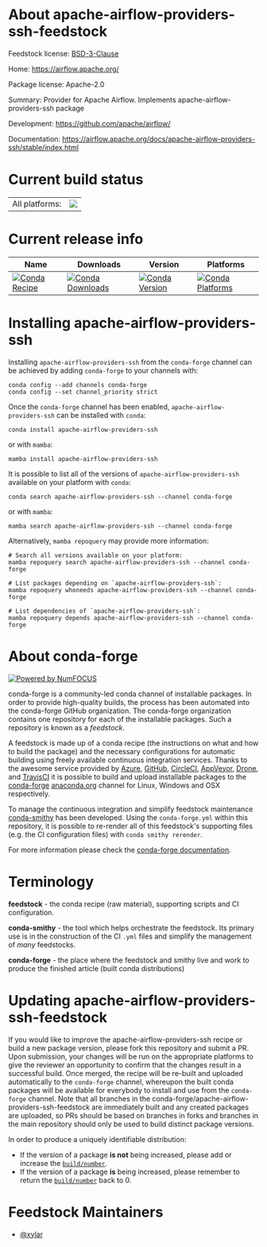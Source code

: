 About apache-airflow-providers-ssh-feedstock
============================================

Feedstock license: [BSD-3-Clause](https://github.com/conda-forge/apache-airflow-providers-ssh-feedstock/blob/main/LICENSE.txt)

Home: https://airflow.apache.org/

Package license: Apache-2.0

Summary: Provider for Apache Airflow. Implements apache-airflow-providers-ssh package

Development: https://github.com/apache/airflow/

Documentation: https://airflow.apache.org/docs/apache-airflow-providers-ssh/stable/index.html

Current build status
====================


<table><tr><td>All platforms:</td>
    <td>
      <a href="https://dev.azure.com/conda-forge/feedstock-builds/_build/latest?definitionId=11921&branchName=main">
        <img src="https://dev.azure.com/conda-forge/feedstock-builds/_apis/build/status/apache-airflow-providers-ssh-feedstock?branchName=main">
      </a>
    </td>
  </tr>
</table>

Current release info
====================

| Name | Downloads | Version | Platforms |
| --- | --- | --- | --- |
| [![Conda Recipe](https://img.shields.io/badge/recipe-apache--airflow--providers--ssh-green.svg)](https://anaconda.org/conda-forge/apache-airflow-providers-ssh) | [![Conda Downloads](https://img.shields.io/conda/dn/conda-forge/apache-airflow-providers-ssh.svg)](https://anaconda.org/conda-forge/apache-airflow-providers-ssh) | [![Conda Version](https://img.shields.io/conda/vn/conda-forge/apache-airflow-providers-ssh.svg)](https://anaconda.org/conda-forge/apache-airflow-providers-ssh) | [![Conda Platforms](https://img.shields.io/conda/pn/conda-forge/apache-airflow-providers-ssh.svg)](https://anaconda.org/conda-forge/apache-airflow-providers-ssh) |

Installing apache-airflow-providers-ssh
=======================================

Installing `apache-airflow-providers-ssh` from the `conda-forge` channel can be achieved by adding `conda-forge` to your channels with:

```
conda config --add channels conda-forge
conda config --set channel_priority strict
```

Once the `conda-forge` channel has been enabled, `apache-airflow-providers-ssh` can be installed with `conda`:

```
conda install apache-airflow-providers-ssh
```

or with `mamba`:

```
mamba install apache-airflow-providers-ssh
```

It is possible to list all of the versions of `apache-airflow-providers-ssh` available on your platform with `conda`:

```
conda search apache-airflow-providers-ssh --channel conda-forge
```

or with `mamba`:

```
mamba search apache-airflow-providers-ssh --channel conda-forge
```

Alternatively, `mamba repoquery` may provide more information:

```
# Search all versions available on your platform:
mamba repoquery search apache-airflow-providers-ssh --channel conda-forge

# List packages depending on `apache-airflow-providers-ssh`:
mamba repoquery whoneeds apache-airflow-providers-ssh --channel conda-forge

# List dependencies of `apache-airflow-providers-ssh`:
mamba repoquery depends apache-airflow-providers-ssh --channel conda-forge
```


About conda-forge
=================

[![Powered by
NumFOCUS](https://img.shields.io/badge/powered%20by-NumFOCUS-orange.svg?style=flat&colorA=E1523D&colorB=007D8A)](https://numfocus.org)

conda-forge is a community-led conda channel of installable packages.
In order to provide high-quality builds, the process has been automated into the
conda-forge GitHub organization. The conda-forge organization contains one repository
for each of the installable packages. Such a repository is known as a *feedstock*.

A feedstock is made up of a conda recipe (the instructions on what and how to build
the package) and the necessary configurations for automatic building using freely
available continuous integration services. Thanks to the awesome service provided by
[Azure](https://azure.microsoft.com/en-us/services/devops/), [GitHub](https://github.com/),
[CircleCI](https://circleci.com/), [AppVeyor](https://www.appveyor.com/),
[Drone](https://cloud.drone.io/welcome), and [TravisCI](https://travis-ci.com/)
it is possible to build and upload installable packages to the
[conda-forge](https://anaconda.org/conda-forge) [anaconda.org](https://anaconda.org/)
channel for Linux, Windows and OSX respectively.

To manage the continuous integration and simplify feedstock maintenance
[conda-smithy](https://github.com/conda-forge/conda-smithy) has been developed.
Using the ``conda-forge.yml`` within this repository, it is possible to re-render all of
this feedstock's supporting files (e.g. the CI configuration files) with ``conda smithy rerender``.

For more information please check the [conda-forge documentation](https://conda-forge.org/docs/).

Terminology
===========

**feedstock** - the conda recipe (raw material), supporting scripts and CI configuration.

**conda-smithy** - the tool which helps orchestrate the feedstock.
                   Its primary use is in the construction of the CI ``.yml`` files
                   and simplify the management of *many* feedstocks.

**conda-forge** - the place where the feedstock and smithy live and work to
                  produce the finished article (built conda distributions)


Updating apache-airflow-providers-ssh-feedstock
===============================================

If you would like to improve the apache-airflow-providers-ssh recipe or build a new
package version, please fork this repository and submit a PR. Upon submission,
your changes will be run on the appropriate platforms to give the reviewer an
opportunity to confirm that the changes result in a successful build. Once
merged, the recipe will be re-built and uploaded automatically to the
`conda-forge` channel, whereupon the built conda packages will be available for
everybody to install and use from the `conda-forge` channel.
Note that all branches in the conda-forge/apache-airflow-providers-ssh-feedstock are
immediately built and any created packages are uploaded, so PRs should be based
on branches in forks and branches in the main repository should only be used to
build distinct package versions.

In order to produce a uniquely identifiable distribution:
 * If the version of a package **is not** being increased, please add or increase
   the [``build/number``](https://docs.conda.io/projects/conda-build/en/latest/resources/define-metadata.html#build-number-and-string).
 * If the version of a package **is** being increased, please remember to return
   the [``build/number``](https://docs.conda.io/projects/conda-build/en/latest/resources/define-metadata.html#build-number-and-string)
   back to 0.

Feedstock Maintainers
=====================

* [@xylar](https://github.com/xylar/)

